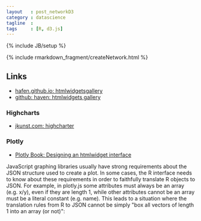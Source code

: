 ```yaml
---
layout   : post_networkD3
category : datascience
tagline  : 
tags     : [R, d3.js]
---
```

{% include JB/setup %}

{% include rmarkdown_fragment/createNetwork.html %}

## Links

- [hafen.github.io: htmlwidgetsgallery](http://hafen.github.io/htmlwidgetsgallery/)
- [github: haven: htmlwidgets gallery](https://github.com/hafen/htmlwidgetsgallery)

### Highcharts

- [jkunst.com: highcharter](http://jkunst.com/highcharter/)

### Plotly

 - [Plotly Book: Designing an htmlwidget interface](https://cpsievert.github.io/plotly_book/designing-an-htmlwidget-interface.html)

JavaScript graphing libraries usually have strong requirements about the JSON structure used to create a plot. In some cases, the R interface needs to know about these requirements in order to faithfully translate R objects to JSON. For example, in plotly.js some attributes must always be an array (e.g. x/y), even if they are length 1, while other attributes cannot be an array must be a literal constant (e.g. name). This leads to a situation where the translation rules from R to JSON cannot be simply "box all vectors of length 1 into an array (or not)":
